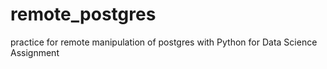 # remote_postgres
practice for remote manipulation of postgres with Python for Data Science Assignment
